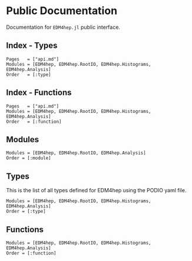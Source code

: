 # Public Documentation

Documentation for `EDM4hep.jl` public interface.

## Index - Types
```@index
Pages   = ["api.md"]
Modules = [EDM4hep, EDM4hep.RootIO, EDM4hep.Histograms, EDM4hep.Analysis]
Order   = [:type]
```
## Index - Functions
```@index
Pages   = ["api.md"]
Modules = [EDM4hep, EDM4hep.RootIO, EDM4hep.Histograms, EDM4hep.Analysis]
Order   = [:function]
```

## Modules
```@autodocs
Modules = [EDM4hep, EDM4hep.RootIO, EDM4hep.Analysis]
Order = [:module]
```
## Types
This is the list of all types defined for EDM4hep using the PODIO yaml file.

```@autodocs
Modules = [EDM4hep, EDM4hep.RootIO, EDM4hep.Histograms, EDM4hep.Analysis]
Order = [:type]
```
## Functions
```@autodocs
Modules = [EDM4hep, EDM4hep.RootIO, EDM4hep.Histograms, EDM4hep.Analysis]
Order = [:function]
```


